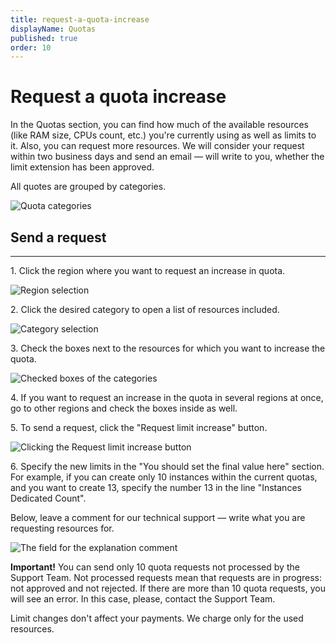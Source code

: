 ```yaml
---
title: request-a-quota-increase
displayName: Quotas
published: true
order: 10
---
```

# Request a quota increase
In the Quotas section, you can find how much of the available resources (like RAM size, CPUs count, etc.) you're currently using as well as limits to it. Also, you can request more resources. We will consider your request within two business days and send an email — will write to you, whether the limit extension has been approved.

All quotes are grouped by categories.

![Quota categories](https://assets.gcore.pro/docs/cloud/getting-started/qoutas/1-qouta-categories.png)

## Send a request
----------------------------

1\. Click the region where you want to request an increase in quota.

![Region selection](https://assets.gcore.pro/docs/cloud/getting-started/qoutas/2-region-selection.png) 

2\. Click the desired category to open a list of resources included.

![Category selection](https://assets.gcore.pro/docs/cloud/getting-started/qoutas/3-category-selection.png)

3\. Check the boxes next to the resources for which you want to increase the quota.

![Checked boxes of the categories](https://assets.gcore.pro/docs/cloud/getting-started/qoutas/4-checkboxes.png)

4\. If you want to request an increase in the quota in several regions at once, go to other regions and check the boxes inside as well.

5\. To send a request, click the "Request limit increase" button.

![Clicking the Request limit increase button](https://assets.gcore.pro/docs/cloud/getting-started/qoutas/5-button.png)

6\. Specify the new limits in the "You should set the final value here" section. For example, if you can create only 10 instances within the current quotas, and you want to create 13, specify the number 13 in the line "Instances Dedicated Count".

Below, leave a comment for our technical support — write what you are requesting resources for.

![The field for the explanation comment](https://assets.gcore.pro/docs/cloud/getting-started/qoutas/6-comment-field.png)

**Important!** You can send only 10 quota requests not processed by the Support Team. Not processed requests mean that requests are in progress: not approved and not rejected. If there are more than 10 quota requests, you will see an error. In this case, please, contact the Support Team. 

Limit changes don't affect your payments. We charge only for the used resources.